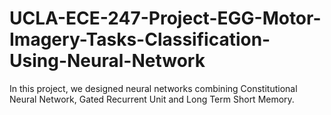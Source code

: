 # UCLA-ECE-247-Project-EGG-Motor-Imagery-Tasks-Classification-Using-Neural-Network
In this project, we designed neural networks combining Constitutional Neural Network, Gated Recurrent Unit and Long Term Short Memory.
